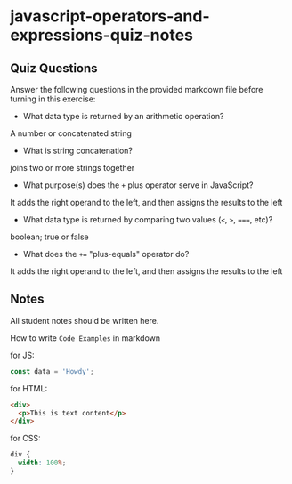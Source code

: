 # javascript-operators-and-expressions-quiz-notes

## Quiz Questions

Answer the following questions in the provided markdown file before turning in this exercise:

- What data type is returned by an arithmetic operation?

A number or concatenated string

- What is string concatenation?

joins two or more strings together

- What purpose(s) does the `+` plus operator serve in JavaScript?

It adds the right operand to the left, and then assigns the results to the left

- What data type is returned by comparing two values (`<`, `>`, `===`, etc)?

boolean; true or false

- What does the `+=` "plus-equals" operator do?

It adds the right operand to the left, and then assigns the results to the left

## Notes

All student notes should be written here.

How to write `Code Examples` in markdown

for JS:

```javascript
const data = 'Howdy';
```

for HTML:

```html
<div>
  <p>This is text content</p>
</div>
```

for CSS:

```css
div {
  width: 100%;
}
```

